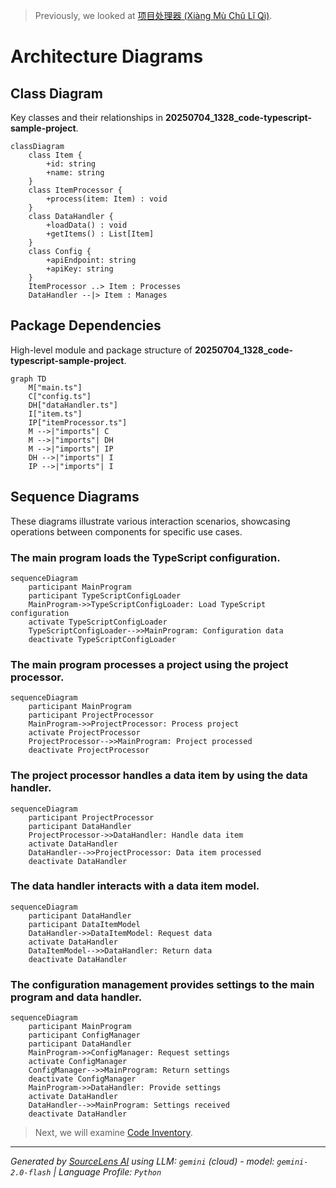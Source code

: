 > Previously, we looked at [项目处理器 (Xiàng Mù Chǔ Lǐ Qì)](06_项目处理器-xiàng-mù-chǔ-lǐ-qì.md).

# Architecture Diagrams
## Class Diagram
Key classes and their relationships in **20250704_1328_code-typescript-sample-project**.
```mermaid
classDiagram
    class Item {
        +id: string
        +name: string
    }
    class ItemProcessor {
        +process(item: Item) : void
    }
    class DataHandler {
        +loadData() : void
        +getItems() : List[Item]
    }
    class Config {
        +apiEndpoint: string
        +apiKey: string
    }
    ItemProcessor ..> Item : Processes
    DataHandler --|> Item : Manages
```
## Package Dependencies
High-level module and package structure of **20250704_1328_code-typescript-sample-project**.
```mermaid
graph TD
    M["main.ts"]
    C["config.ts"]
    DH["dataHandler.ts"]
    I["item.ts"]
    IP["itemProcessor.ts"]
    M -->|"imports"| C
    M -->|"imports"| DH
    M -->|"imports"| IP
    DH -->|"imports"| I
    IP -->|"imports"| I
```
## Sequence Diagrams
These diagrams illustrate various interaction scenarios, showcasing operations between components for specific use cases.
### The main program loads the TypeScript configuration.
```mermaid
sequenceDiagram
    participant MainProgram
    participant TypeScriptConfigLoader
    MainProgram->>TypeScriptConfigLoader: Load TypeScript configuration
    activate TypeScriptConfigLoader
    TypeScriptConfigLoader-->>MainProgram: Configuration data
    deactivate TypeScriptConfigLoader
```
### The main program processes a project using the project processor.
```mermaid
sequenceDiagram
    participant MainProgram
    participant ProjectProcessor
    MainProgram->>ProjectProcessor: Process project
    activate ProjectProcessor
    ProjectProcessor-->>MainProgram: Project processed
    deactivate ProjectProcessor
```
### The project processor handles a data item by using the data handler.
```mermaid
sequenceDiagram
    participant ProjectProcessor
    participant DataHandler
    ProjectProcessor->>DataHandler: Handle data item
    activate DataHandler
    DataHandler-->>ProjectProcessor: Data item processed
    deactivate DataHandler
```
### The data handler interacts with a data item model.
```mermaid
sequenceDiagram
    participant DataHandler
    participant DataItemModel
    DataHandler->>DataItemModel: Request data
    activate DataHandler
    DataItemModel-->>DataHandler: Return data
    deactivate DataHandler
```
### The configuration management provides settings to the main program and data handler.
```mermaid
sequenceDiagram
    participant MainProgram
    participant ConfigManager
    participant DataHandler
    MainProgram->>ConfigManager: Request settings
    activate ConfigManager
    ConfigManager-->>MainProgram: Return settings
    deactivate ConfigManager
    MainProgram->>DataHandler: Provide settings
    activate DataHandler
    DataHandler-->>MainProgram: Settings received
    deactivate DataHandler
```

> Next, we will examine [Code Inventory](08_code_inventory.md).


---

*Generated by [SourceLens AI](https://github.com/openXFlow/sourceLensAI) using LLM: `gemini` (cloud) - model: `gemini-2.0-flash` | Language Profile: `Python`*